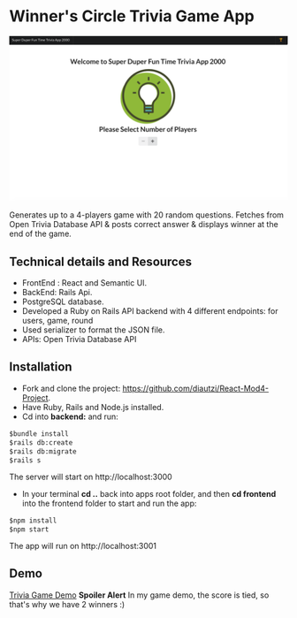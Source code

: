 # Winner's Circle Trivia Game App
![Trivia Game](https://github.com/diautzi/React-Mod4-Project/blob/master/Trivia%20Game.png)

Generates up to a 4-players game with 20 random questions. Fetches from Open Trivia Database API & posts correct answer & displays winner at the end of the game. 

## Technical details and Resources


- FrontEnd : React and Semantic UI.
- BackEnd: Rails Api.
- PostgreSQL database.
- Developed a Ruby on Rails API backend with 4 different endpoints: for users, game, round
- Used serializer to format the JSON file.
- APIs:  Open Trivia Database API

## Installation
- Fork and clone the project: https://github.com/diautzi/React-Mod4-Project.
- Have Ruby, Rails and Node.js installed.
- Cd into **backend:** and run:
```
$bundle install
$rails db:create
$rails db:migrate
$rails s 
```
The server will start on http://localhost:3000

- In your terminal **cd ..** back into apps root folder, and then **cd frontend** into the frontend folder to start and run the app:
```
$npm install
$npm start
```
The app will run on http://localhost:3001

## Demo
[Trivia Game Demo](https://github.com/diautzi/React-Mod4-Project/blob/master/demo.mov)
**Spoiler Alert** In my game demo, the score is tied, so that's why we have 2 winners :)




